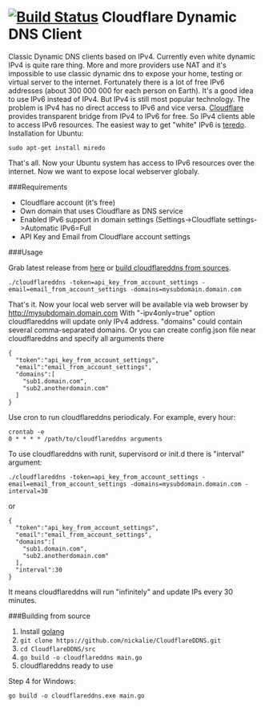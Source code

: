 [![Build Status](https://travis-ci.org/nickalie/CloudflareDDNS.svg?branch=Config-file-support)](https://travis-ci.org/nickalie/CloudflareDDNS)
Cloudflare Dynamic DNS Client
==============


Classic Dynamic DNS clients based on IPv4. Currently even white dynamic IPv4 is quite rare thing. More and more providers use NAT and it's impossible to use classic dynamic dns to expose your home, testing or virtual server to the internet. Fortunately there is a lot of free IPv6 addresses (about 300 000 000 for each person on Earth). It's a good idea to use IPv6 instead of IPv4. But IPv4 is still most popular technology. The problem is IPv4 has no direct access to IPv6 and vice versa. [Cloudflare][1] provides transparent bridge from IPv4 to IPv6 for free. So IPv4 clients able to access IPv6 resources. The easiest way to get "white" IPv6 is [teredo][2]. Installation for Ubuntu:

```
sudo apt-get install miredo
```

That's all. Now your Ubuntu system has access to IPv6 resources over the internet. Now we want to expose local webserver globaly.

###Requirements
* Cloudflare account (it's free)
* Own domain that uses Cloudflare as DNS service
* Enabled IPv6 support in domain settings (Settings->Cloudflate settings->Automatic IPv6=Full
* API Key and Email from Cloudflare account settings

###Usage

Grab latest release from [here][3] or [build cloudflareddns from sources](#building-from-source).

```
./cloudflareddns -token=api_key_from_account_settings -email=email_from_account_settings -domains=mysubdomain.domain.com
```

That's it. Now your local web server will be available via web browser by http://mysubdomain.domain.com
With "-ipv4only=true" option cloudflareddns will update only IPv4 address.
"domains" could contain several comma-separated domains.
Or you can create config.json file near cloudflareddns and specify all arguments there

```
{
  "token":"api_key_from_account_settings",
  "email":"email_from_account_settings",
  "domains":[
    "sub1.domain.com",
    "sub2.anotherdomain.com"
  ]
}
```

Use cron to run cloudflareddns periodicaly. For example, every hour:
```
crontab -e
0 * * * * /path/to/cloudflareddns arguments
```
To use cloudflareddns with runit, supervisord or init.d there is "interval" argument:

```
./cloudflareddns -token=api_key_from_account_settings -email=email_from_account_settings -domains=mysubdomain.domain.com -interval=30
```

or

```
{
  "token":"api_key_from_account_settings",
  "email":"email_from_account_settings",
  "domains":[
    "sub1.domain.com",
    "sub2.anotherdomain.com"
  ],
  "interval":30
}
```

It means cloudflareddns will run "infinitely" and update IPs every 30 minutes.


###Building from source
1. Install [golang][4]
2. ```git clone https://github.com/nickalie/CloudflareDDNS.git```
3. ```cd CloudflareDDNS/src```
4. ```go build -o cloudflareddns main.go```
5. cloudflareddns ready to use

Step 4 for Windows:
```
go build -o cloudflareddns.exe main.go
```


  [1]: https://www.cloudflare.com
  [2]: http://en.wikipedia.org/wiki/Teredo_tunneling
  [3]: https://github.com/nickalie/CloudflareDDNS/releases
  [4]: http://golang.org/
